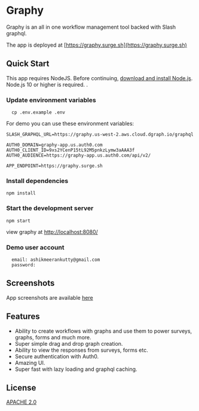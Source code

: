 # Graphy

Graphy is an all in one workflow management tool backed with Slash graphql.

The app is deployed at [https://graphy.surge.sh](https://graphy.surge.sh)

## Quick Start


This app requires NodeJS. Before continuing, [download and install Node.js](https://nodejs.org/en/download/). Node.js 10 or higher is required.
.


### Update environment variables

```
  cp .env.example .env
```

For demo you can use these environment variables: 
```
SLASH_GRAPHQL_URL=https://graphy.us-west-2.aws.cloud.dgraph.io/graphql

AUTH0_DOMAIN=graphy-app.us.auth0.com
AUTH0_CLIENT_ID=9xs2YCenP15tL92M5pnkzLymw3aAAA3f
AUTH0_AUDIENCE=https://graphy-app.us.auth0.com/api/v2/

APP_ENDPOINT=https://graphy.surge.sh
```


### Install dependencies

```
npm install
```

### Start the development server

```
npm start
```
view graphy at [http://localhost:8080/](http://localhost:8080/)

### Demo user account

```
  email: ashikmeerankutty@gmail.com
  password: 
```

## Screenshots

App screenshots are available [here](https://github.com/postbot-apps/graphy/tree/main/screenshots)

## Features

- Ability to create workflows with graphs and use them to power surveys, graphs, forms and much more.
- Super simple drag and drop graph creation.
- Ability to view the responses from surveys, forms etc.
- Secure authentication with Auth0.
- Amazing UI.
- Super fast with lazy loading and graphql caching.

## License

[APACHE 2.0](http://www.apache.org/licenses/LICENSE-2.0)
